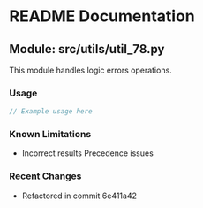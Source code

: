 # README Documentation

## Module: src/utils/util_78.py

This module handles logic errors operations.

### Usage

```java
// Example usage here
```

### Known Limitations

- Incorrect results Precedence issues

### Recent Changes

- Refactored in commit 6e411a42
